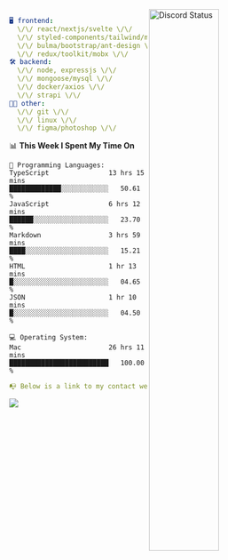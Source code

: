 
<a href="https://discord.com/users/279302975371870218" target="_blank">
    <img width="50%" align="right" alt="Discord Status" src="https://lanyard.cnrad.dev/api/279302975371870218?bg=161B22&borderRadius=5px%205px%200%200&hideTimestamp=true&idleMessage=Just%20chillin%27%20at%20the%20moment&animated=true">
</a>

```yaml
🖥️ frontend: 
  \/\/ react/nextjs/svelte \/\/
  \/\/ styled-components/tailwind/mui/
  \/\/ bulma/bootstrap/ant-design \/\/
  \/\/ redux/toolkit/mobx \/\/
🛠 backend: 
  \/\/ node, expressjs \/\/
  \/\/ mongoose/mysql \/\/
  \/\/ docker/axios \/\/
  \/\/ strapi \/\/
👨‍💻 other: 
  \/\/ git \/\/ 
  \/\/ linux \/\/
  \/\/ figma/photoshop \/\/
```
<!--START_SECTION:waka-->
📊 **This Week I Spent My Time On** 

```text
💬 Programming Languages: 
TypeScript               13 hrs 15 mins      █████████████░░░░░░░░░░░░   50.61 % 
JavaScript               6 hrs 12 mins       ██████░░░░░░░░░░░░░░░░░░░   23.70 % 
Markdown                 3 hrs 59 mins       ████░░░░░░░░░░░░░░░░░░░░░   15.21 % 
HTML                     1 hr 13 mins        █░░░░░░░░░░░░░░░░░░░░░░░░   04.65 % 
JSON                     1 hr 10 mins        █░░░░░░░░░░░░░░░░░░░░░░░░   04.50 % 

💻 Operating System: 
Mac                      26 hrs 11 mins      █████████████████████████   100.00 % 
```


<!--END_SECTION:waka-->
```yaml
📭 Below is a link to my contact website 
```
<a href="https://mxns.xyz" target="_black"> <img src="https://img.shields.io/badge/website-161B22?style=for-the-badge&logo=About.me&logoColor=white"></img> <a/>
